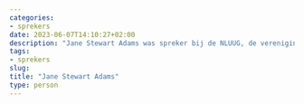 ```yaml
---
categories:
- sprekers
date: 2023-06-07T14:10:27+02:00
description: "Jane Stewart Adams was spreker bij de NLUUG, de vereniging voor open systemen en open standaarden. Lees meer over deze spreker."
tags:
- sprekers
slug:
title: "Jane Stewart Adams"
type: person
---
```



